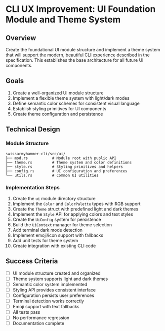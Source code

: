 # CLI UX Improvement: UI Foundation Module and Theme System

## Overview

Create the foundational UI module structure and implement a theme system that will support the modern, beautiful CLI experience described in the specification. This establishes the base architecture for all future UI components.

## Goals

1. Create a well-organized UI module structure
2. Implement a flexible theme system with light/dark modes
3. Define semantic color schemes for consistent visual language
4. Establish styling primitives for UI components
5. Create theme configuration and persistence

## Technical Design

### Module Structure

```
swissarmyhammer-cli/src/ui/
├── mod.rs           # Module root with public API
├── theme.rs         # Theme system and color definitions
├── style.rs         # Styling primitives and helpers
├── config.rs        # UI configuration and preferences
└── utils.rs         # Common UI utilities
```

### Implementation Steps

1. Create the `ui` module directory structure
2. Implement the `Color` and `ColorPalette` types with RGB support
3. Create the `Theme` struct with predefined light and dark themes
4. Implement the `Style` API for applying colors and text styles
5. Create the `UiConfig` system for persistence
6. Build the `UiContext` manager for theme selection
7. Add terminal dark mode detection
8. Implement emoji/icon support with fallbacks
9. Add unit tests for theme system
10. Create integration with existing CLI code

## Success Criteria

- [ ] UI module structure created and organized
- [ ] Theme system supports light and dark themes
- [ ] Semantic color system implemented
- [ ] Styling API provides consistent interface
- [ ] Configuration persists user preferences
- [ ] Terminal detection works correctly
- [ ] Emoji support with text fallbacks
- [ ] All tests pass
- [ ] No performance regression
- [ ] Documentation complete
